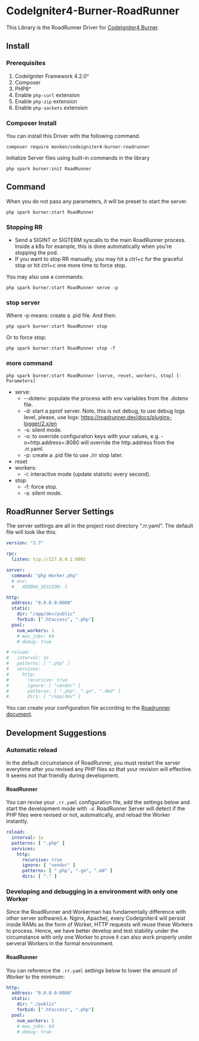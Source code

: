 # CodeIgniter4-Burner-RoadRunner

This Library is the RoadRunner Driver for [CodeIgniter4 Burner](https://github.com/monkenWu/CodeIgniter4-Burner).

## Install

### Prerequisites
1. CodeIgniter Framework 4.2.0^
2. Composer
3. PHP8^
4. Enable `php-curl` extension
5. Enable `php-zip` extension
6. Enable `php-sockets` extension

### Composer Install

You can install this Driver with the following command.

```
composer require monken/codeigniter4-burner-roadrunner
```

Initialize Server files using built-in commands in the library

```
php spark burner:init RoadRunner
```

## Command

When you do not pass any parameters, it will be preset to start the server.

```
php spark burner:start RoadRunner
```

###  Stopping RR

* Send a SIGINT or SIGTERM syscalls to the main RoadRunner process. Inside a k8s for example, this is done automatically when you're stopping the pod.
* If you want to stop RR manually, you may hit a ctrl+c for the graceful stop or hit ctrl+c one more time to force stop.

You may also use a commands:

```
php spark burner:start RoadRunner serve -p
```

### stop server

Where -p means: create a .pid file. And then:

```
php spark burner:start RoadRunner stop
```

Or to force stop:

```
php spark burner:start RoadRunner stop -f
```

### more command

```
php spark burner:start RoadRunner [serve, reset, workers, stop] [-Parameters]
```

* serve:
    * --dotenv: populate the process with env variables from the .dotenv file.
    * -d: start a pprof server. Note, this is not debug, to use debug logs level, please, use logs: https://roadrunner.dev/docs/plugins-logger/2.x/en
    * -s: silent mode.
    * -o: to override configuration keys with your values, e.g. -o=http.address=:8080 will override the http.address from the .rr.yaml.
    * -p: create a .pid file to use ./rr stop later.
* reset
* workers:
    * -i: interactive mode (update statistic every second).
* stop:
    * -f: force stop.
    * -s: silent mode.

## RoadRunner Server Settings

The server settings are all in the project root directory ".rr.yaml". The default file will look like this:

```yaml
version: "2.7"

rpc:
  listen: tcp://127.0.0.1:6001

server:
  command: "php Worker.php"
  # env:
  #   XDEBUG_SESSION: 1

http:
  address: "0.0.0.0:8080"
  static:
    dir: "/app/dev/public"
    forbid: [".htaccess", ".php"]
  pool:
    num_workers: 1
    # max_jobs: 64
    # debug: true

# reload:
#   interval: 1s
#   patterns: [ ".php" ]
#   services:
#     http:
#       recursive: true
#       ignore: [ "vendor" ]
#       patterns: [ ".php", ".go", ".dmd" ]
#       dirs: [ "/app/dev" ]
```

You can create your configuration file according to the [Roadrunner document](https://roadrunner.dev/docs/intro-config).

## Development Suggestions

### Automatic reload

In the default circumstance of RoadRunner, you must restart the server everytime after you revised any PHP files so that your revision will effective.
It seems not that friendly during development.

#### RoadRunner

You can revise your `.rr.yaml` configuration file, add the settings below and start the development mode with `-d`.
RoadRunner Server will detect if the PHP files were revised or not, automatically, and reload the Worker instantly.

```yaml
reload:
  interval: 1s
  patterns: [ ".php" ]
  services:
    http:
      recursive: true
      ignore: [ "vendor" ]
      patterns: [ ".php", ".go", ".md" ]
      dirs: [ "." ]
```
### Developing and debugging in a environment with only one Worker

Since the RoadRunner and Workerman has fundamentally difference with other server software(i.e. Nginx, Apache), every Codeigniter4 will persist inside RAMs as the form of Worker, HTTP requests will reuse these Workers to process. Hence, we have better develop and test stability under the circumstance with only one Worker to prove it can also work properly under serveral Workers in the formal environment.

#### RoadRunner

You can reference the `.rr.yaml` settings below to lower the amount of Worker to the minimum:

```yaml
http:
  address: "0.0.0.0:8080"
  static:
    dir: "./public"
    forbid: [".htaccess", ".php"]
  pool:
    num_workers: 1
    # max_jobs: 64
    # debug: true
```
